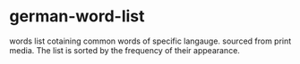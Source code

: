 # german-word-list
words list cotaining common words of specific langauge.
sourced from print media. 
The list is sorted by the frequency of their appearance.
